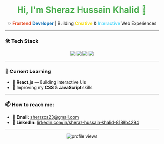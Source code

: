 <h1 align="center" style="color:#4CAF50;">Hi, I'm Sheraz Hussain Khalid 👋</h1>

<p align="center">
✨ <span style="color:#e34c26"><b>Frontend</b></span> <span style="color:#1572b6"><b>Developer</b></span> | Building <span style="color:#f7df1e"><b>Creative</b></span> & <span style="color:#61dafb"><b>Interactive</b></span> Web Experiences
</p>

---

### 🛠️ Tech Stack
<div align="center">
    <img src="https://img.shields.io/badge/HTML5-E34F26?style=for-the-badge&logo=html5&logoColor=white" />
    <img src="https://img.shields.io/badge/CSS3-1572B6?style=for-the-badge&logo=css3&logoColor=white" />
    <img src="https://img.shields.io/badge/JavaScript-F7DF1E?style=for-the-badge&logo=javascript&logoColor=black" />
    <img src="https://img.shields.io/badge/React-20232A?style=for-the-badge&logo=react&logoColor=61DAFB" />
</div>

---

### 🌱 Current Learning
- 🚀 **React.js** — Building interactive UIs
- 🎨 Improving my **CSS** & **JavaScript** skills

---

### 📫 How to reach me:
- 📧 **Email:** [sherazcs23@gmail.com](mailto:sherazcs23@gmail.com)  
- 💼 **LinkedIn:** [linkedin.com/in/sheraz-hussain-khalid-8188b4294](https://www.linkedin.com/in/sheraz-hussain-khalid-8188b4294/)

---

<p align="center">
    <img src="https://komarev.com/ghpvc/?username=YourUsername&label=Profile%20views&color=0e75b6&style=flat" alt="profile views" />
</p>
